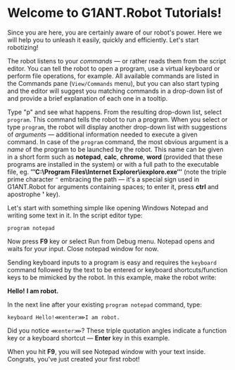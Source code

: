 # Welcome to G1ANT.Robot Tutorials!

Since you are here, you are certainly aware of our robot's power. Here we will help you to unleash it easily, quickly and efficiently. Let's start robotizing!

The robot listens to your _commands_ — or rather reads them from the script editor. You can tell the robot to open a program, use a virtual keyboard or perform file operations, for example. All available commands are listed in the Commands pane (`View/Commands` menu), but you can also start typing and the editor will suggest you matching commands in a drop-down list of and provide a brief explanation of each one in a tooltip.

Type "p" and see what happens. From the resulting drop-down list, select `program`. This command tells the robot to run a program. When you select or type `program`, the robot will display another drop-down list with suggestions of _arguments_ — additional information needed to execute a given command. In case of the `program` command, the most obvious argument is a _name_ of the program to be launched by the robot. This name can be given in a short form such as **notepad**, **calc**, **chrome**, **word** (provided that these programs are installed in the system) or with a full path to the executable file, eg. **‴C:\Program Files\Internet Explorer\iexplore.exe‴** (note the triple prime character `‴` embracing the path — it's a special sign used in G1ANT.Robot for arguments containing spaces; to enter it, press **ctrl** and apostrophe **'** key).

Let's start with something simple like opening Windows Notepad and writing some text in it. In the script editor type:

```G1ANT
program notepad
```

Now press **F9** key or select Run from Debug menu. Notepad opens and waits for your input. Close notepad window for now.

Sending keyboard inputs to a program is easy and requires the `keyboard` command followed by the text to be entered or keyboard shortcuts/function keys to be mimicked by the robot. In this example, make the robot write:

**Hello!**
**I am robot.**

In the next line after your existing `program notepad` command, type:

```G1ANT
keyboard Hello!⋘enter⋙I am robot.
```

Did you notice `⋘enter⋙`? These triple quotation angles indicate a function key or a keyboard shortcut — **Enter** key in this example.

When you hit **F9**, you will see Notepad window with your text inside. Congrats, you've just created your first robot!

